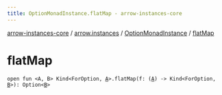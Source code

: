 ```yaml
---
title: OptionMonadInstance.flatMap - arrow-instances-core
---
```


[arrow-instances-core](../../index.html) / [arrow.instances](../index.html) / [OptionMonadInstance](index.html) / [flatMap](./flat-map.html)

# flatMap

`open fun <A, B> Kind<ForOption, `[`A`](flat-map.html#A)`>.flatMap(f: (`[`A`](flat-map.html#A)`) -> Kind<ForOption, `[`B`](flat-map.html#B)`>): Option<`[`B`](flat-map.html#B)`>`